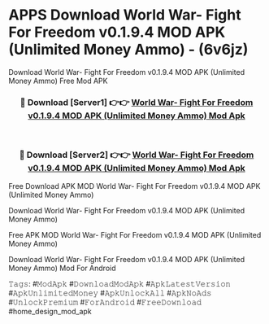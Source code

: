 # APPS Download World War- Fight For Freedom v0.1.9.4 MOD APK (Unlimited Money Ammo) - (6v6jz)
Download World War- Fight For Freedom v0.1.9.4 MOD APK (Unlimited Money Ammo) Free Mod APK

<div align="center">
<h3>🔴 Download [Server1] 👉👉 <a href="https://apk-comot.site?title=World_War-_Fight_For_Freedom_v0.1.9.4_MOD_APK_(Unlimited_Money_Ammo)">World War- Fight For Freedom v0.1.9.4 MOD APK (Unlimited Money Ammo) Mod Apk</a></h3><br>

<h3>🔴 Download [Server2] 👉👉 <a href="https://apk-comot.site?title=World_War-_Fight_For_Freedom_v0.1.9.4_MOD_APK_(Unlimited_Money_Ammo)">World War- Fight For Freedom v0.1.9.4 MOD APK (Unlimited Money Ammo) Mod Apk</a></h3>
</div>


Free Download APK MOD World War- Fight For Freedom v0.1.9.4 MOD APK (Unlimited Money Ammo)

Download World War- Fight For Freedom v0.1.9.4 MOD APK (Unlimited Money Ammo) 

Free APK MOD World War- Fight For Freedom v0.1.9.4 MOD APK (Unlimited Money Ammo) 

Download World War- Fight For Freedom v0.1.9.4 MOD APK (Unlimited Money Ammo) Mod For Android

𝚃𝚊𝚐𝚜: #𝙼𝚘𝚍𝙰𝚙𝚔 #𝙳𝚘𝚠𝚗𝚕𝚘𝚊𝚍𝙼𝚘𝚍𝙰𝚙𝚔 #𝙰𝚙𝚔𝙻𝚊𝚝𝚎𝚜𝚝𝚅𝚎𝚛𝚜𝚒𝚘𝚗 #𝙰𝚙𝚔𝚄𝚗𝚕𝚒𝚖𝚒𝚝𝚎𝚍𝙼𝚘𝚗𝚎𝚢 #𝙰𝚙𝚔𝚄𝚗𝚕𝚘𝚌𝚔𝙰𝚕𝚕 #𝙰𝚙𝚔𝙽𝚘𝙰𝚍𝚜 #𝚄𝚗𝚕𝚘𝚌𝚔𝙿𝚛𝚎𝚖𝚒𝚞𝚖 #𝙵𝚘𝚛𝙰𝚗𝚍𝚛𝚘𝚒𝚍 #𝙵𝚛𝚎𝚎𝙳𝚘𝚠𝚗𝚕𝚘𝚊𝚍 #home_design_mod_apk